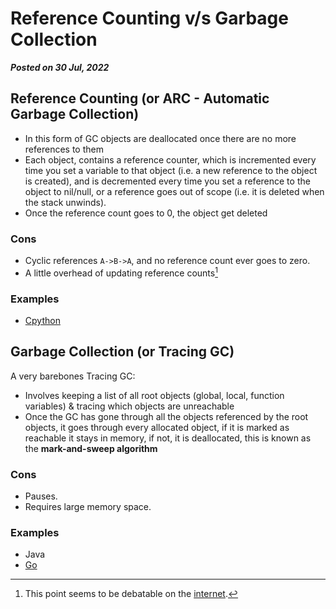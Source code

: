 # Reference Counting v/s Garbage Collection
**_Posted on 30 Jul, 2022_**

## Reference Counting (or ARC - Automatic Garbage Collection)

- In this form of GC objects are deallocated once there are no more references to them
- Each object, contains a reference counter, which is incremented every time you set a variable to that object (i.e. a new reference to the object is created), and is decremented every time you set a reference to the object to nil/null, or a reference goes out of scope (i.e. it is deleted when the stack unwinds).
- Once the reference count goes to 0, the object get deleted

### Cons
- Cyclic references `A->B->A`, and no reference count ever goes to zero.
- A little overhead of updating reference counts[^1]

### Examples
- [Cpython](https://devguide.python.org/internals/garbage-collector/index.html)


## Garbage Collection (or Tracing GC)

A very barebones Tracing GC:

- Involves keeping a list of all root objects (global, local, function variables) & tracing which objects are unreachable
- Once the GC has gone through all the objects referenced by the root objects, it goes through every allocated object, if it is marked as reachable it stays in memory, if not, it is deallocated, this is known as the **mark-and-sweep algorithm**

### Cons
- Pauses.
- Requires large memory space.

### Examples
- Java
- [Go](https://go.dev/doc/gc-guide)

[^1]: This point seems to be debatable on the [internet](https://kevinlawler.com/refcount).
